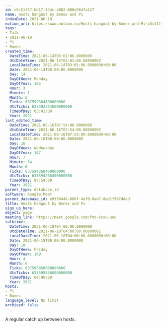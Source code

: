 ```yaml
---
id: c5c51f47-bb17-444c-a802-688e5847a127
name: Hosts hangout by Bones and Pi
indexDate: 2021-06-18
notion_url: https://www.notion.so/Hosts-hangout-by-Bones-and-Pi-c5c51f47bb17444ca802688e5847a127
tags:
- Talk
- 2021-06-18
- Pi
- Bones
created_time:
  DateTime: 2021-06-14T03:01:00.0000000
  UtcDateTime: 2021-06-14T03:01:00.0000000Z
  LocalDateTime: 2021-06-14T03:01:00.0000000+00:00
  Date: 2021-06-14T00:00:00.0000000
  Day: 14
  DayOfWeek: Monday
  DayOfYear: 165
  Hour: 3
  Minute: 1
  Month: 6
  Ticks: 637592364600000000
  UtcTicks: 637592364600000000
  TimeOfDay: 03:01:00
  Year: 2021
last_edited_time:
  DateTime: 2021-06-16T07:54:00.0000000
  UtcDateTime: 2021-06-16T07:54:00.0000000Z
  LocalDateTime: 2021-06-16T07:54:00.0000000+00:00
  Date: 2021-06-16T00:00:00.0000000
  Day: 16
  DayOfWeek: Wednesday
  DayOfYear: 167
  Hour: 7
  Minute: 54
  Month: 6
  Ticks: 637594268400000000
  UtcTicks: 637594268400000000
  TimeOfDay: 07:54:00
  Year: 2021
parent_type: database_id
software: Google Meet
parent_database_id: e9339446-880f-4ef0-8ad7-8ad1f507dded
title: Hosts hangout by Bones and Pi
sign_up_here: 
object: page
meeting_link: https://meet.google.com/fmt-ksxu-uuv
talktime:
  DateTime: 2021-06-18T04:00:00.0000000
  UtcDateTime: 2021-06-18T04:00:00.0000000Z
  LocalDateTime: 2021-06-18T04:00:00.0000000+00:00
  Date: 2021-06-18T00:00:00.0000000
  Day: 18
  DayOfWeek: Friday
  DayOfYear: 169
  Hour: 4
  Month: 6
  Ticks: 637595856000000000
  UtcTicks: 637595856000000000
  TimeOfDay: 04:00:00
  Year: 2021
hosts:
- Pi
- Bones
language_level: No limit
archived: false
---
```


A regular catch up between hosts.


